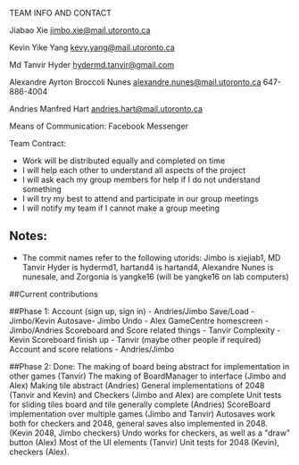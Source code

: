 TEAM INFO AND CONTACT

Jiabao Xie
jimbo.xie@mail.utoronto.ca


Kevin Yike Yang
kevy.yang@mail.utoronto.ca


Md Tanvir Hyder
hydermd.tanvir@gmail.com


Alexandre Ayrton Broccoli Nunes
alexandre.nunes@mail.utoronto.ca
647-886-4004

Andries Manfred Hart
andries.hart@mail.utoronto.ca


Means of Communication: Facebook Messenger

Team Contract:
- Work will be distributed equally and completed on time
- I will help each other to understand all aspects of the project
- I will ask each my group members for help if I do not understand something
- I will try my best to attend and participate in our group meetings
- I will notify my team if I cannot make a group meeting

## Notes:
- The commit names refer to the following utorids: Jimbo is xiejiab1, MD Tanvir Hyder is hydermd1, hartand4 is hartand4, Alexandre Nunes is nunesale, and Zorgonia is yangke16 (will be yangke16 on lab computers)

##Current contributions

##Phase 1:
Account (sign up, sign in) - Andries/Jimbo
Save/Load - Jimbo/Kevin
Autosave- Jimbo
Undo - Alex
GameCentre homescreen - Jimbo/Andries
Scoreboard and Score related things - Tanvir
Complexity - Kevin
Scoreboard finish up - Tanvir (maybe other people if required)
Account and score relations - Andries/Jimbo

##Phase 2:
Done:
The making of board being abstract for implementation in other games (Tanvir)
The making of BoardManager to interface (Jimbo and Alex)
Making tile abstract (Andries)
General implementations of 2048 (Tanvir and Kevin) and Checkers (Jimbo and Alex) are complete
Unit tests for sliding tiles board and tile generally complete (Andries)
ScoreBoard implementation over multiple games (Jimbo and Tanvir)
Autosaves work both for checkers and 2048, general saves also implemented in 2048. (Kevin 2048, Jimbo checkers)
Undo works for checkers, as well as a "draw" button (Alex)
Most of the UI elements (Tanvir)
Unit tests for 2048 (Kevin), checkers (Alex).
